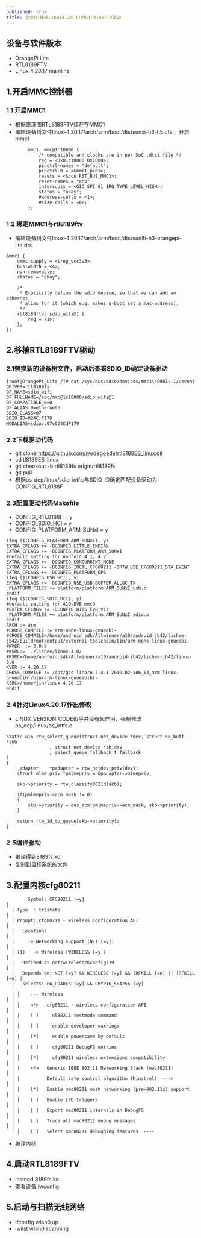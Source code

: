 ```yaml
---
published: true
title: 全志H3移植Linux4.20.17的RTL8189FTV驱动
---
```

## 设备与软件版本
- OrangePi Lite
- RTL8189FTV
- Linux 4.20.17 mainline

## 1.开启MMC控制器
### 1.1 开启MMC1
- 根据原理图RTL8189FTV挂在在MMC1
- 编辑设备树文件linux-4.20.17/arch/arm/boot/dts/sunxi-h3-h5.dtsi，开启mmc1
```
		mmc1: mmc@1c10000 {
			/* compatible and clocks are in per SoC .dtsi file */
			reg = <0x01c10000 0x1000>;
			pinctrl-names = "default";
			pinctrl-0 = <&mmc1_pins>;
			resets = <&ccu RST_BUS_MMC1>;
			reset-names = "ahb";
			interrupts = <GIC_SPI 61 IRQ_TYPE_LEVEL_HIGH>;
			status = "okay";
			#address-cells = <1>;
			#size-cells = <0>;
		};
```
### 1.2 绑定MMC1与rtl8189ftv
- 编辑设备树文件linux-4.20.17/arch/arm/boot/dts/sun8i-h3-orangepi-lite.dts
```
&mmc1 {
	vmmc-supply = <&reg_vcc3v3>;
	bus-width = <4>;
	non-removable;
	status = "okay";

	/*
	 * Explicitly define the sdio device, so that we can add an ethernet
	 * alias for it (which e.g. makes u-boot set a mac-address).
	 */
	rtl8189ftv: sdio_wifi@1 {
		reg = <1>;
	};
};
```

## 2.移植RTL8189FTV驱动
### 2.1替换新的设备树文件，启动后查看SDIO_ID确定设备驱动
```
[root@OrangePi_Lite /]# cat /sys/bus/sdio/devices/mmc1\:0001\:1/uevent                              
DRIVER=rtl8189fs                                                                                    
OF_NAME=sdio_wifi                                                                                   
OF_FULLNAME=/soc/mmc@1c10000/sdio_wifi@1                                                            
OF_COMPATIBLE_N=0                                                                                   
OF_ALIAS_0=ethernet0                                                                                
SDIO_CLASS=07                                                                                       
SDIO_ID=024C:F179                                                                                   
MODALIAS=sdio:c07v024CdF179  
```
### 2.2下载驱动代码
- git clone https://github.com/jwrdegoede/rtl8189ES_linux.git
- cd tl8189ES_linux
- git checkout -b rtl8189fs origin/rtl8189fs
- git pull
- 根据os_dep/linux/sdio_intf.c与SDIO_ID确定匹配设备驱动为CONFIG_RTL8188F

### 2.3配置驱动代码Makefile
- CONFIG_RTL8188F = y
- CONFIG_SDIO_HCI = y
- CONFIG_PLATFORM_ARM_SUNxI = y
```
ifeq ($(CONFIG_PLATFORM_ARM_SUNxI), y)
EXTRA_CFLAGS += -DCONFIG_LITTLE_ENDIAN
EXTRA_CFLAGS += -DCONFIG_PLATFORM_ARM_SUNxI
#default setting for Android 4.1, 4.2
EXTRA_CFLAGS += -DCONFIG_CONCURRENT_MODE
EXTRA_CFLAGS += -DCONFIG_IOCTL_CFG80211 -DRTW_USE_CFG80211_STA_EVENT
EXTRA_CFLAGS += -DCONFIG_PLATFORM_OPS
ifeq ($(CONFIG_USB_HCI), y)
EXTRA_CFLAGS += -DCONFIG_USE_USB_BUFFER_ALLOC_TX
_PLATFORM_FILES += platform/platform_ARM_SUNxI_usb.o
endif
ifeq ($(CONFIG_SDIO_HCI), y)
#default setting for A10-EVB mmc0
#EXTRA_CFLAGS += -DCONFIG_WITS_EVB_V13
_PLATFORM_FILES += platform/platform_ARM_SUNxI_sdio.o
endif
ARCH := arm
#CROSS_COMPILE := arm-none-linux-gnueabi-
#CROSS_COMPILE=/home/android_sdk/Allwinner/a10/android-jb42/lichee-jb42/buildroot/output/external-toolchain/bin/arm-none-linux-gnueabi-
#KVER  := 3.0.8
#KSRC:= ../lichee/linux-3.0/
#KSRC=/home/android_sdk/Allwinner/a10/android-jb42/lichee-jb42/linux-3.0
KVER := 4.20.17
CROSS_COMPILE := /opt/gcc-linaro-7.4.1-2019.02-x86_64_arm-linux-gnueabihf/bin/arm-linux-gnueabihf-
KSRC=/home/jin/linux-4.20.17
endif
```

### 2.4针对Linux4.20.17作出修改
- LINUX_VERSION_CODE似乎并没有起作用，强制修改os_dep/linux/os_intfs.c
```
static u16 rtw_select_queue(struct net_device *dev, struct sk_buff *skb
				, struct net_device *sb_dev
				, select_queue_fallback_t fallback
)
{
	_adapter	*padapter = rtw_netdev_priv(dev);
	struct mlme_priv *pmlmepriv = &padapter->mlmepriv;

	skb->priority = rtw_classify8021d(skb);

	if(pmlmepriv->acm_mask != 0)
	{
		skb->priority = qos_acm(pmlmepriv->acm_mask, skb->priority);
	}

	return rtw_1d_to_queue[skb->priority];
}
```

### 2.5编译驱动
- 编译得到8189fs.ko
- 复制到目标系统的文件

## 3.配置内核cfg80211
```
		Symbol: CFG80211 [=y]                                                   │  
  │ Type  : tristate                                                        │  
  │ Prompt: cfg80211 - wireless configuration API                           │  
  │   Location:                                                             │  
  │     -> Networking support (NET [=y])                                    │  
  │ (1)   -> Wireless (WIRELESS [=y])                                       │  
  │   Defined at net/wireless/Kconfig:19                                    │  
  │   Depends on: NET [=y] && WIRELESS [=y] && (RFKILL [=n] || !RFKILL [=n] │  
  │   Selects: FW_LOADER [=y] && CRYPTO_SHA256 [=y]
```
```
  │ │    --- Wireless                                                     │ │  
  │ │    <*>   cfg80211 - wireless configuration API                      │ │  
  │ │    [ ]     nl80211 testmode command                                 │ │  
  │ │    [ ]     enable developer warnings                                │ │  
  │ │    [*]     enable powersave by default                              │ │  
  │ │    [ ]     cfg80211 DebugFS entries                                 │ │  
  │ │    [*]     cfg80211 wireless extensions compatibility               │ │  
  │ │    <*>   Generic IEEE 802.11 Networking Stack (mac80211)            │ │  
  │ │          Default rate control algorithm (Minstrel)  --->            │ │  
  │ │    [*]   Enable mac80211 mesh networking (pre-802.11s) support      │ │  
  │ │    [ ]   Enable LED triggers                                        │ │  
  │ │    [ ]   Export mac80211 internals in DebugFS                       │ │  
  │ │    [ ]   Trace all mac80211 debug messages                          │ │  
  │ │    [ ]   Select mac80211 debugging features  ----     
```
- 编译内核

## 4.启动RTL8189FTV
- insmod 8189fs.ko
- 查看设备 iwconfig

## 5.启动与扫描无线网络
- ifconfig wlan0 up
- iwlist wlan0 scanning
